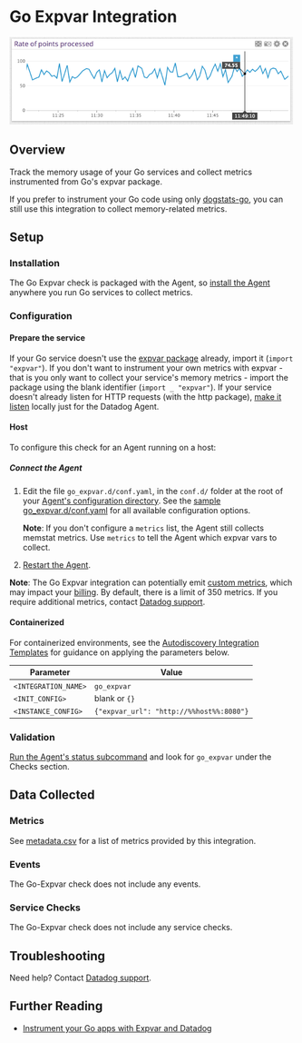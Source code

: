 # Go Expvar Integration

![Go graph][1]

## Overview

Track the memory usage of your Go services and collect metrics instrumented from Go's expvar package.

If you prefer to instrument your Go code using only [dogstats-go][2], you can still use this integration to collect memory-related metrics.

## Setup

### Installation

The Go Expvar check is packaged with the Agent, so [install the Agent][3] anywhere you run Go services to collect metrics.

### Configuration

#### Prepare the service

If your Go service doesn't use the [expvar package][4] already, import it (`import "expvar"`). If you don't want to instrument your own metrics with expvar - that is you only want to collect your service's memory metrics - import the package using the blank identifier (`import _ "expvar"`). If your service doesn't already listen for HTTP requests (with the http package), [make it listen][5] locally just for the Datadog Agent.

<!-- xxx tabs xxx -->
<!-- xxx tab "Host" xxx -->

#### Host

To configure this check for an Agent running on a host:

##### Connect the Agent

1. Edit the file `go_expvar.d/conf.yaml`, in the `conf.d/` folder at the root of your [Agent's configuration directory][6]. See the [sample go_expvar.d/conf.yaml][7] for all available configuration options.

    **Note**: If you don't configure a `metrics` list, the Agent still collects memstat metrics. Use `metrics` to tell the Agent which expvar vars to collect.

2. [Restart the Agent][8].

**Note**: The Go Expvar integration can potentially emit [custom metrics][9], which may impact your [billing][10]. By default, there is a limit of 350 metrics. If you require additional metrics, contact [Datadog support][11].

<!-- xxz tab xxx -->
<!-- xxx tab "Containerized" xxx -->

#### Containerized

For containerized environments, see the [Autodiscovery Integration Templates][12] for guidance on applying the parameters below.

| Parameter            | Value                                    |
| -------------------- | ---------------------------------------- |
| `<INTEGRATION_NAME>` | `go_expvar`                              |
| `<INIT_CONFIG>`      | blank or `{}`                            |
| `<INSTANCE_CONFIG>`  | `{"expvar_url": "http://%%host%%:8080"}` |

<!-- xxz tab xxx -->
<!-- xxz tabs xxx -->

### Validation

[Run the Agent's status subcommand][13] and look for `go_expvar` under the Checks section.

## Data Collected

### Metrics

See [metadata.csv][14] for a list of metrics provided by this integration.

### Events

The Go-Expvar check does not include any events.

### Service Checks

The Go-Expvar check does not include any service checks.

## Troubleshooting

Need help? Contact [Datadog support][11].

## Further Reading

- [Instrument your Go apps with Expvar and Datadog][15]

[1]: https://raw.githubusercontent.com/DataDog/integrations-core/master/go_expvar/images/go_graph.png
[2]: https://github.com/DataDog/datadog-go
[3]: https://app.datadoghq.com/account/settings/agent/latest
[4]: https://golang.org/pkg/expvar
[5]: https://golang.org/pkg/net/http/#ListenAndServe
[6]: https://docs.datadoghq.com/agent/guide/agent-configuration-files/#agent-configuration-directory
[7]: https://github.com/DataDog/integrations-core/blob/master/go_expvar/datadog_checks/go_expvar/data/conf.yaml.example
[8]: https://docs.datadoghq.com/agent/guide/agent-commands/#start-stop-and-restart-the-agent
[9]: https://docs.datadoghq.com/developers/metrics/custom_metrics/
[10]: https://docs.datadoghq.com/account_management/billing/custom_metrics/
[11]: https://docs.datadoghq.com/help/
[12]: https://docs.datadoghq.com/agent/kubernetes/integrations/
[13]: https://docs.datadoghq.com/agent/guide/agent-commands/#agent-status-and-information
[14]: https://github.com/DataDog/integrations-core/blob/master/go_expvar/metadata.csv
[15]: https://www.datadoghq.com/blog/instrument-go-apps-expvar-datadog
